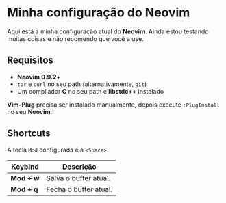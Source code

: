 # Minha configuração do Neovim
Aqui está a minha configuração atual do **Neovim**. Ainda estou 
testando muitas coisas e não recomendo que você a use.

## Requisitos

* **Neovim 0.9.2**+
* `tar` e `curl` no seu path (alternativamente, `git`)
* Um compilador **C** no seu path e **libstdc++** instalado

**Vim-Plug** precisa ser instalado manualmente, depois 
execute `:PlugInstall` no seu **Neovim**.

## Shortcuts
A tecla `Mod` configurada é a `<Space>`.

| Keybind     | Descrição             |
|-------------|-----------------------|
| **Mod + w** | Salva o buffer atual. |
| **Mod + q** | Fecha o buffer atual. |
